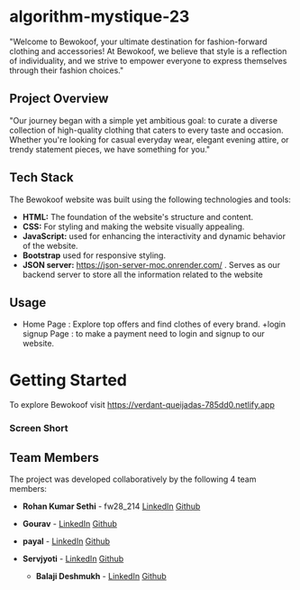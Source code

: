 # algorithm-mystique-23

"Welcome to Bewokoof, your ultimate destination for fashion-forward clothing and accessories! At Bewokoof, we believe that style is a reflection of individuality, and we strive to empower everyone to express themselves through their fashion choices."



## Project Overview
"Our journey began with a simple yet ambitious goal: to curate a diverse collection of high-quality clothing that caters to every taste and occasion. Whether you're looking for casual everyday wear, elegant evening attire, or trendy statement pieces, we have something for you."


## Tech Stack

The Bewokoof website was built using the following technologies and tools:

- **HTML:** The foundation of the website's structure and content.
- **CSS:** For styling and making the website visually appealing.
- **JavaScript:** used for enhancing the interactivity and dynamic behavior of the website.
- **Bootstrap** used for responsive styling.
- **JSON server:** https://json-server-moc.onrender.com/ . Serves as our backend server to store all the information related to the website

## Usage

- Home Page : Explore top offers and find clothes of every brand.
  +login signup Page : to make a payment need to login and signup to our website.

# Getting Started

To explore Bewokoof visit https://verdant-queijadas-785dd0.netlify.app
### Screen Short

## Team Members

The project was developed collaboratively by the following 4 team members:

- **Rohan Kumar Sethi** - fw28_214
  <a href="https://www.linkedin.com/in/rohansethi347/">LinkedIn</a>
  <a href="https://github.com/ROHANKUMAR347">Github</a>

- **Gourav** - 
  <a href="#">LinkedIn</a>
  <a href="#">Github</a>
- **payal** - 
  <a href="https://github.com/payalrawal123">LinkedIn</a>
  <a href="#">Github</a>

- **Servjyoti** - 
  <a href="https://www.linkedin.com/in/sarvjyoti-607957256">LinkedIn</a>
  <a href="https://github.com/RSarvjyoti">Github</a>
  - **Balaji Deshmukh** -
  <a href="#">LinkedIn</a>
  <a href="#">Github</a>
